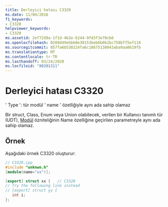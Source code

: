 ```yaml
---
title: Derleyici hatası C3320
ms.date: 11/04/2016
f1_keywords:
- C3320
helpviewer_keywords:
- C3320
ms.assetid: 2ef72d9a-1f1d-4b2e-b244-9fd3f3e70cb6
ms.openlocfilehash: 0289d49ebbb0e30153beb6b0b2bc758bff5ef118
ms.sourcegitcommit: 857fa6b530224fa6c18675138043aba9aa0619fb
ms.translationtype: MT
ms.contentlocale: tr-TR
ms.lasthandoff: 03/24/2020
ms.locfileid: "80201311"
---
```

# <a name="compiler-error-c3320"></a>Derleyici hatası C3320

' Type ': tür modül ' name ' özelliğiyle aynı ada sahip olamaz

Bir struct, Class, Enum veya Union olabilecek, verilen bir Kullanıcı tanımlı tür (UDT), [Modül](../../windows/module-cpp.md) özniteliğinin Name özelliğine geçirilen parametreyle aynı ada sahip olamaz.

## <a name="example"></a>Örnek

Aşağıdaki örnek C3320 oluşturur:

```cpp
// C3320.cpp
#include "unknwn.h"
[module(name="xx")];

[export] struct xx {   // C3320
// Try the following line instead
// [export] struct yy {
   int i;
};
```
